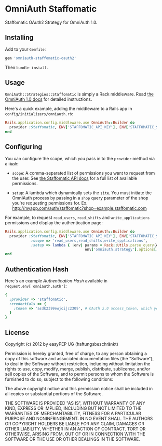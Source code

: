 # OmniAuth Staffomatic

Staffomatic OAuth2 Strategy for OmniAuth 1.0.

## Installing

Add to your `Gemfile`:

```ruby
gem 'omniauth-staffomatic-oauth2'
```

Then `bundle install`.

## Usage

`OmniAuth::Strategies::Staffomatic` is simply a Rack middleware. Read [the OmniAuth 1.0 docs](https://github.com/intridea/omniauth) for detailed instructions.

Here's a quick example, adding the middleware to a Rails app in `config/initializers/omniauth.rb`:

```ruby
Rails.application.config.middleware.use OmniAuth::Builder do
  provider :Staffomatic, ENV['STAFFOMATIC_API_KEY'], ENV['STAFFOMATIC_SHARED_SECRET']
end
```

## Configuring

You can configure the scope, which you pass in to the `provider` method via a `Hash`:

* `scope`: A comma-separated list of permissions you want to request from the user. See [the Staffomatic API docs](http://docs.staffomatic.com/api/tutorials/oauth) for a full list of available permissions.

* `setup`: A lambda which dynamically sets the `site`. You must initiate the OmniAuth process by passing in a `shop` query parameter of the shop you're requesting permissions for. Ex. http://myapp.com/auth/staffomatic?shop=example.staffomatic.com

For example, to request `read_users`, `read_shifts` and `write_applications` permissions and display the authentication page:

```ruby
Rails.application.config.middleware.use OmniAuth::Builder do
  provider :Staffomatic, ENV['STAFFOMATIC_API_KEY'], ENV['STAFFOMATIC_SHARED_SECRET'],
            :scope => 'read_users,read_shifts,write_spplications',
            :setup => lambda { |env| params = Rack::Utils.parse_query(env['QUERY_STRING'])
                                     env['omniauth.strategy'].options[:client_options][:site] = "https://#{params['shop']}" }
end
```

## Authentication Hash

Here's an example *Authentication Hash* available in `request.env['omniauth.auth']`:

```ruby
{
  :provider => 'staffomatic',
  :credentials => {
    :token => 'asdk2399ewjoijc2309', # OAuth 2.0 access_token, which you store and use to authenticate API requests
  }
}
```

## License

Copyright (c) 2012 by easyPEP UG (haftungsbeschränkt)

Permission is hereby granted, free of charge, to any person obtaining a copy of this software and associated documentation files (the "Software"), to deal in the Software without restriction, including without limitation the rights to use, copy, modify, merge, publish, distribute, sublicense, and/or sell copies of the Software, and to permit persons to whom the Software is furnished to do so, subject to the following conditions:

The above copyright notice and this permission notice shall be included in all copies or substantial portions of the Software.

THE SOFTWARE IS PROVIDED "AS IS", WITHOUT WARRANTY OF ANY KIND, EXPRESS OR IMPLIED, INCLUDING BUT NOT LIMITED TO THE WARRANTIES OF MERCHANTABILITY, FITNESS FOR A PARTICULAR PURPOSE AND NONINFRINGEMENT. IN NO EVENT SHALL THE AUTHORS OR COPYRIGHT HOLDERS BE LIABLE FOR ANY CLAIM, DAMAGES OR OTHER LIABILITY, WHETHER IN AN ACTION OF CONTRACT, TORT OR OTHERWISE, ARISING FROM, OUT OF OR IN CONNECTION WITH THE SOFTWARE OR THE USE OR OTHER DEALINGS IN THE SOFTWARE.

